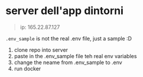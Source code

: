 # server dell'app dintorni 
> ip: 165.22.87.127
> 
`.env_sample` is not the real .env file, just a sample :D
1. clone repo into server
2. paste in the .env_sample file teh real env variables
3. change the neame from .env_sample to .env
4. run docker
